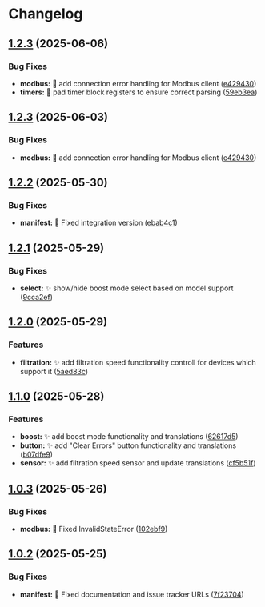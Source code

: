 # Changelog

## [1.2.3](https://github.com/svasek/homeassistant-vistapool-modbus/compare/v1.2.2...v1.2.3) (2025-06-06)


### Bug Fixes

* **modbus:** 🐛 add connection error handling for Modbus client ([e429430](https://github.com/svasek/homeassistant-vistapool-modbus/commit/e4294303703ef031e7a966967a97d357fd7b5c8f))
* **timers:** 🐛 pad timer block registers to ensure correct parsing ([59eb3ea](https://github.com/svasek/homeassistant-vistapool-modbus/commit/59eb3eac4c892009589ba69ed23d6b6c0297f914))

## [1.2.3](https://github.com/svasek/homeassistant-vistapool-modbus/compare/v1.2.2...v1.2.3) (2025-06-03)


### Bug Fixes

* **modbus:** 🐛 add connection error handling for Modbus client ([e429430](https://github.com/svasek/homeassistant-vistapool-modbus/commit/e4294303703ef031e7a966967a97d357fd7b5c8f))

## [1.2.2](https://github.com/svasek/homeassistant-vistapool-modbus/compare/v1.2.1...v1.2.2) (2025-05-30)


### Bug Fixes

* **manifest:** 🐛 Fixed integration version ([ebab4c1](https://github.com/svasek/homeassistant-vistapool-modbus/commit/ebab4c10e40d22db028f2e12ba198184be73512c))

## [1.2.1](https://github.com/svasek/homeassistant-vistapool-modbus/compare/v1.2.0...v1.2.1) (2025-05-29)


### Bug Fixes

* **select:** ✨ show/hide boost mode select based on model support ([9cca2ef](https://github.com/svasek/homeassistant-vistapool-modbus/commit/9cca2efc646a96d635f659b70fa9471ae243125f))

## [1.2.0](https://github.com/svasek/homeassistant-vistapool-modbus/compare/v1.1.0...v1.2.0) (2025-05-29)


### Features

* **filtration:** ✨ add filtration speed functionality controll for devices which support it ([5aed83c](https://github.com/svasek/homeassistant-vistapool-modbus/commit/5aed83c9322b07da889eb83a06f09cadbc5683e8))

## [1.1.0](https://github.com/svasek/homeassistant-vistapool-modbus/compare/v1.0.3...v1.1.0) (2025-05-28)


### Features

* **boost:** ✨ add boost mode functionality and translations ([62617d5](https://github.com/svasek/homeassistant-vistapool-modbus/commit/62617d59997b21ec607b57b57f4285c3a60771c3))
* **button:** ✨ add "Clear Errors" button functionality and translations ([b07dfe9](https://github.com/svasek/homeassistant-vistapool-modbus/commit/b07dfe9ea9f6e65291c8257c13d524a32199af11))
* **sensor:** ✨ add filtration speed sensor and update translations ([cf5b51f](https://github.com/svasek/homeassistant-vistapool-modbus/commit/cf5b51f1f1e34182b21e2debb9b14c9b3f45883f))

## [1.0.3](https://github.com/svasek/homeassistant-vistapool-modbus/compare/v1.0.2...v1.0.3) (2025-05-26)


### Bug Fixes

* **modbus:** 🐛 Fixed InvalidStateError ([102ebf9](https://github.com/svasek/homeassistant-vistapool-modbus/commit/102ebf9f95e4a478e184f35127955f39779fab7e))

## [1.0.2](https://github.com/svasek/homeassistant-vistapool-modbus/compare/v1.0.1...v1.0.2) (2025-05-25)


### Bug Fixes

* **manifest:** 🐛 Fixed documentation and issue tracker URLs ([7f23704](https://github.com/svasek/homeassistant-vistapool-modbus/commit/7f237046b293dc5054b310ef845430289ed352da))
